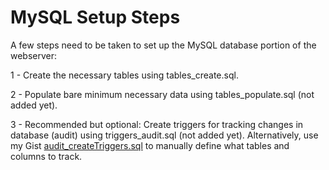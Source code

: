 # MySQL Setup Steps

A few steps need to be taken to set up the MySQL database portion of the webserver:

1 - Create the necessary tables using tables_create.sql.

2 - Populate bare minimum necessary data using tables_populate.sql (not added yet).

3 - Recommended but optional: Create triggers for tracking changes in database (audit) using triggers_audit.sql (not added yet). Alternatively, use my Gist [audit_createTriggers.sql](https://gist.github.com/TaliBytes/fffe05b9603ea090da7536cb1a4c0db3) to manually define what tables and columns to track.
